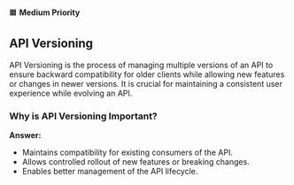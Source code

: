🟧 **Medium Priority**
## API Versioning
API Versioning is the process of managing multiple versions of an API to ensure backward compatibility for older clients while allowing new features or changes in newer versions. It is crucial for maintaining a consistent user experience while evolving an API.
### Why is API Versioning Important?
**Answer:**
-   Maintains compatibility for existing consumers of the API.
-   Allows controlled rollout of new features or breaking changes.
-   Enables better management of the API lifecycle.